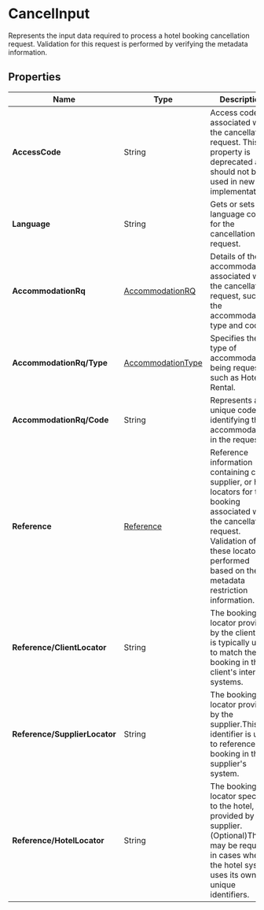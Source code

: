 # CancelInput

Represents the input data required to process a hotel booking cancellation request.
Validation for this request is performed by verifying the metadata information.

## Properties

| Name | Type | Description |
|------|------|-------------|
| **AccessCode** | String | Access code associated with the cancellation request. This property is deprecated and should not be used in new implementations. |
| **Language** | String | Gets or sets the language code for the cancellation request. |
| **AccommodationRq** | [AccommodationRQ](/docs/apis/for-sellers/connectors-pull-developers-api/api-reference/accommodationrq) | Details of the accommodation associated with the cancellation request, such as the accommodation type and code. |
| **AccommodationRq/Type** | [AccommodationType](/docs/apis/for-sellers/connectors-pull-developers-api/api-reference/accommodationtype) | Specifies the type of accommodation being requested, such as Hotel or Rental. |
| **AccommodationRq/Code** | String | Represents a unique code identifying the accommodation in the request. |
| **Reference** | [Reference](/docs/apis/for-sellers/connectors-pull-developers-api/api-reference/reference) | Reference information containing client, supplier, or hotel locators for the booking associated with the cancellation request. Validation of these locators is performed based on the metadata restriction information. |
| **Reference/ClientLocator** | String | The booking locator provided by the client.This is typically used to match the booking in the client's internal systems. |
| **Reference/SupplierLocator** | String | The booking locator provided by the supplier.This identifier is used to reference the booking in the supplier's system. |
| **Reference/HotelLocator** | String | The booking locator specific to the hotel, provided by the supplier. (Optional)This may be required in cases where the hotel system uses its own unique identifiers. |
